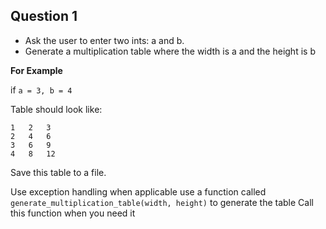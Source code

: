 ## Question 1

* Ask the user to enter two ints: a and b.
* Generate a multiplication table where the width is a and the height is b

__For Example__

if `a = 3, b = 4`

Table should look like:
```
1   2   3
2   4   6
3   6   9
4   8   12
```
Save this table to a file.

Use exception handling when applicable
use a function called `generate_multiplication_table(width, height)` to generate the table
Call this function when you need it


